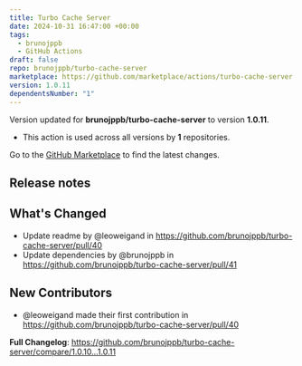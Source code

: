 ```yaml
---
title: Turbo Cache Server
date: 2024-10-31 16:47:00 +00:00
tags:
  - brunojppb
  - GitHub Actions
draft: false
repo: brunojppb/turbo-cache-server
marketplace: https://github.com/marketplace/actions/turbo-cache-server
version: 1.0.11
dependentsNumber: "1"
---
```



Version updated for **brunojppb/turbo-cache-server** to version **1.0.11**.
- This action is used across all versions by **1** repositories.

Go to the [GitHub Marketplace](https://github.com/marketplace/actions/turbo-cache-server) to find the latest changes.

## Release notes

## What's Changed

* Update readme by @leoweigand in https://github.com/brunojppb/turbo-cache-server/pull/40
* Update dependencies by @brunojppb in https://github.com/brunojppb/turbo-cache-server/pull/41

## New Contributors
* @leoweigand made their first contribution in https://github.com/brunojppb/turbo-cache-server/pull/40

**Full Changelog**: https://github.com/brunojppb/turbo-cache-server/compare/1.0.10...1.0.11
